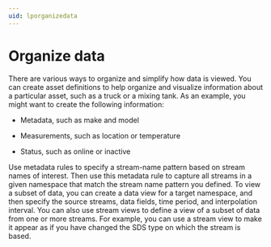 ```yaml
---
uid: lporganizedata
---
```


# Organize data

There are various ways to organize and simplify how data is viewed. You can create asset definitions to help organize and visualize information about a particular asset, such as a truck or a mixing tank. As an example, you might want to create the following information:

- Metadata, such as make and model

- Measurements, such as location or temperature

- Status, such as online or inactive

Use metadata rules to specify a stream-name pattern based on stream names of interest. Then use this metadata rule to capture all streams in a given namespace that match the stream name pattern you defined. To view a subset of data, you can create a data view for a target namespace, and then specify the source streams, data fields, time period, and interpolation interval. You can also use stream views to define a view of a subset of data from one or more streams. For example, you can use a stream view to make it appear as if you have changed the SDS type on which the stream is based.

